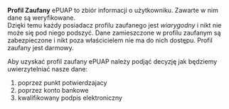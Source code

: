 **Profil Zaufany** ePUAP to zbiór informacji o użytkowniku. Zawarte w nim dane są weryfikowane.  
Dzięki temu każdy posiadacz profilu zaufanego jest *wiarygodny* i nikt nie może się pod niego podszyć.
Dane zamieszczone w profilu zaufanym są zabezpieczone i nikt  poza właścicielem nie ma do nich dostępu.
Profil zaufany jest darmowy.

Aby uzyskać profil zaufany ePUAP należy podjąć decyzję jak będziemy uwierzytelniać nasze dane:

1. poprzez punkt potwierdzajacy
1. poprzez konto bankowe
1. kwalifikowany podpis elektroniczny


